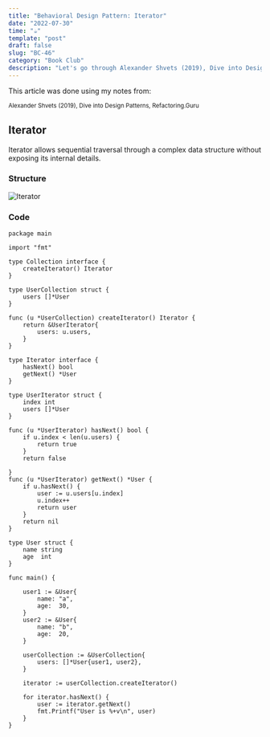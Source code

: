 ```yaml
---
title: "Behavioral Design Pattern: Iterator"
date: "2022-07-30"
time: "☕️"
template: "post"
draft: false
slug: "BC-46"
category: "Book Club"
description: "Let's go through Alexander Shvets (2019), Dive into Design Patterns, Behavioral Deisgn Patterns"
---
```


This article was done using my notes from:

<sub>Alexander Shvets (2019), Dive into Design Patterns, Refactoring.Guru</sub>

##  Iterator

Iterator allows sequential traversal through a complex data structure without exposing its internal details.

### Structure

![Iterator](/media/architecture/iterator-pattern.png)

### Code

```
package main

import "fmt"

type Collection interface {
	createIterator() Iterator
}

type UserCollection struct {
	users []*User
}

func (u *UserCollection) createIterator() Iterator {
	return &UserIterator{
		users: u.users,
	}
}

type Iterator interface {
	hasNext() bool
	getNext() *User
}

type UserIterator struct {
	index int
	users []*User
}

func (u *UserIterator) hasNext() bool {
	if u.index < len(u.users) {
		return true
	}
	return false

}
func (u *UserIterator) getNext() *User {
	if u.hasNext() {
		user := u.users[u.index]
		u.index++
		return user
	}
	return nil
}

type User struct {
	name string
	age  int
}

func main() {

	user1 := &User{
		name: "a",
		age:  30,
	}
	user2 := &User{
		name: "b",
		age:  20,
	}

	userCollection := &UserCollection{
		users: []*User{user1, user2},
	}

	iterator := userCollection.createIterator()

	for iterator.hasNext() {
		user := iterator.getNext()
		fmt.Printf("User is %+v\n", user)
	}
}
```
